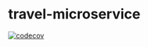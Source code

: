 # travel-microservice

[![codecov](https://codecov.io/github/taller2altego/travel-microservice/branch/main/graph/badge.svg?token=HXJYL9RXD4)](https://codecov.io/github/taller2altego/travel-microservice)
